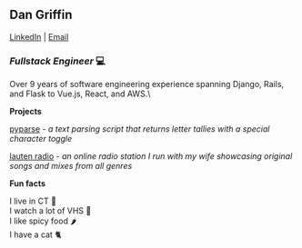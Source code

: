 
## Dan Griffin

[LinkedIn](http://www.linkedin.com/in/danielggriffin) | [Email](mailto:dangoldgriff@gmail.com)

### _Fullstack Engineer_ 💻

Over 9 years of software engineering experience spanning Django, Rails, and Flask to Vue.js, React, and AWS.\

**Projects**


[pyparse](https://github.com/dan-griffin-ct/pyparse) - *a text parsing script that returns letter tallies with a special character toggle*

[lauten radio](https://lautenradio.com) - *an online radio station I run with my wife showcasing original songs and mixes from all genres*


**Fun facts**

I live in CT 🦞\
I watch a lot of VHS 📼\
I like spicy food 🌶️\
I have a cat 🐈
